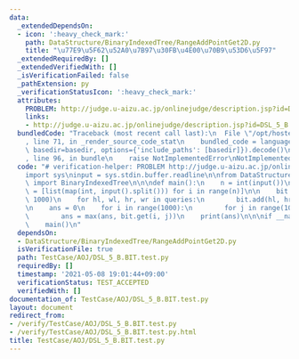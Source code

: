 ```yaml
---
data:
  _extendedDependsOn:
  - icon: ':heavy_check_mark:'
    path: DataStructure/BinaryIndexedTree/RangeAddPointGet2D.py
    title: "\u77E9\u5F62\u52A0\u7B97\u30FB\u4E00\u70B9\u53D6\u5F97"
  _extendedRequiredBy: []
  _extendedVerifiedWith: []
  _isVerificationFailed: false
  _pathExtension: py
  _verificationStatusIcon: ':heavy_check_mark:'
  attributes:
    PROBLEM: http://judge.u-aizu.ac.jp/onlinejudge/description.jsp?id=DSL_5_B
    links:
    - http://judge.u-aizu.ac.jp/onlinejudge/description.jsp?id=DSL_5_B
  bundledCode: "Traceback (most recent call last):\n  File \"/opt/hostedtoolcache/Python/3.10.5/x64/lib/python3.10/site-packages/onlinejudge_verify/documentation/build.py\"\
    , line 71, in _render_source_code_stat\n    bundled_code = language.bundle(stat.path,\
    \ basedir=basedir, options={'include_paths': [basedir]}).decode()\n  File \"/opt/hostedtoolcache/Python/3.10.5/x64/lib/python3.10/site-packages/onlinejudge_verify/languages/python.py\"\
    , line 96, in bundle\n    raise NotImplementedError\nNotImplementedError\n"
  code: "# verification-helper: PROBLEM http://judge.u-aizu.ac.jp/onlinejudge/description.jsp?id=DSL_5_B\n\
    import sys\ninput = sys.stdin.buffer.readline\n\nfrom DataStructure.BinaryIndexedTree.RangeAddPointGet2D\
    \ import BinaryIndexedTree\n\n\ndef main():\n    n = int(input())\n    queries\
    \ = [list(map(int, input().split())) for i in range(n)]\n\n    bit = BinaryIndexedTree(1000,\
    \ 1000)\n    for hl, wl, hr, wr in queries:\n        bit.add(hl, hr, wl, wr, 1)\n\
    \n    ans = 0\n    for i in range(1000):\n        for j in range(1000):\n    \
    \        ans = max(ans, bit.get(i, j))\n    print(ans)\n\n\nif __name__ == '__main__':\n\
    \    main()\n"
  dependsOn:
  - DataStructure/BinaryIndexedTree/RangeAddPointGet2D.py
  isVerificationFile: true
  path: TestCase/AOJ/DSL_5_B.BIT.test.py
  requiredBy: []
  timestamp: '2021-05-08 19:01:44+09:00'
  verificationStatus: TEST_ACCEPTED
  verifiedWith: []
documentation_of: TestCase/AOJ/DSL_5_B.BIT.test.py
layout: document
redirect_from:
- /verify/TestCase/AOJ/DSL_5_B.BIT.test.py
- /verify/TestCase/AOJ/DSL_5_B.BIT.test.py.html
title: TestCase/AOJ/DSL_5_B.BIT.test.py
---
```


